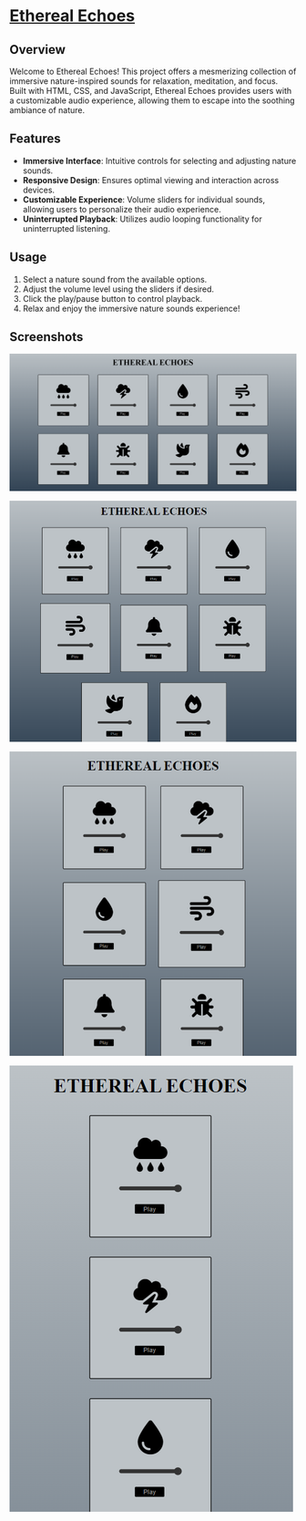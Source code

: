 # [Ethereal Echoes](https://vaidika01.github.io/Ethereal-echos/)

## Overview

Welcome to Ethereal Echoes! This project offers a mesmerizing collection of immersive nature-inspired sounds for relaxation, meditation, and focus. Built with HTML, CSS, and JavaScript, Ethereal Echoes provides users with a customizable audio experience, allowing them to escape into the soothing ambiance of nature.

## Features

- **Immersive Interface**: Intuitive controls for selecting and adjusting nature sounds.
- **Responsive Design**: Ensures optimal viewing and interaction across devices.
- **Customizable Experience**: Volume sliders for individual sounds, allowing users to personalize their audio experience.
- **Uninterrupted Playback**: Utilizes audio looping functionality for uninterrupted listening.

## Usage

1. Select a nature sound from the available options.
2. Adjust the volume level using the sliders if desired.
3. Click the play/pause button to control playback.
4. Relax and enjoy the immersive nature sounds experience!

## Screenshots 
![App Screenshot](https://github.com/vaidika01/Ethereal-echos/blob/master/images/Screenshot%202024-05-07%20050609.png)

![App Screenshot](https://github.com/vaidika01/Ethereal-echos/blob/master/images/Screenshot%202024-05-07%20050632.png)

![App Screenshot](https://github.com/vaidika01/Ethereal-echos/blob/master/images/Screenshot%202024-05-07%20050648.png)

![App Screenshot](https://github.com/vaidika01/Ethereal-echos/blob/master/images/Screenshot%202024-05-07%20050712.png)



